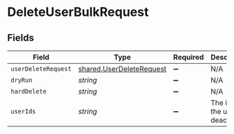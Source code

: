 # DeleteUserBulkRequest


## Fields

| Field                                                                | Type                                                                 | Required                                                             | Description                                                          |
| -------------------------------------------------------------------- | -------------------------------------------------------------------- | -------------------------------------------------------------------- | -------------------------------------------------------------------- |
| `userDeleteRequest`                                                  | [shared.UserDeleteRequest](../../models/shared/userdeleterequest.md) | :heavy_minus_sign:                                                   | N/A                                                                  |
| `dryRun`                                                             | *string*                                                             | :heavy_minus_sign:                                                   | N/A                                                                  |
| `hardDelete`                                                         | *string*                                                             | :heavy_minus_sign:                                                   | N/A                                                                  |
| `userIds`                                                            | *string*                                                             | :heavy_minus_sign:                                                   | The ids of the users to deactivate.                                  |
